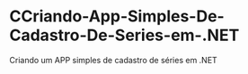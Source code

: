 # CCriando-App-Simples-De-Cadastro-De-Series-em-.NET
Criando um APP simples de cadastro de séries em .NET
